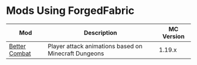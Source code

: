 # Mods Using ForgedFabric

| Mod                                                                                          | Description                                           | MC Version |
|----------------------------------------------------------------------------------------------|-------------------------------------------------------|------------|
| [Better Combat](https://github.com/LukeGrahamLandry/BetterCombat/tree/separate-forgedfabric) | Player attack animations based on Minecraft Dungeons  | 1.19.x     |

